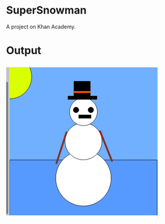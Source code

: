# SuperSnowman
A project on Khan Academy.  
 
# Output
![alt text](https://github.com/junaid-kazi/SuperSnowman/blob/master/new_snoman.png)
